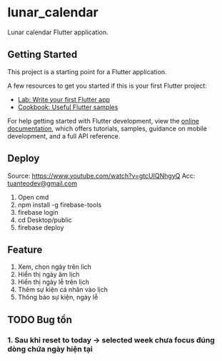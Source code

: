 # lunar_calendar

Lunar calendar Flutter application.

## Getting Started

This project is a starting point for a Flutter application.

A few resources to get you started if this is your first Flutter project:

- [Lab: Write your first Flutter app](https://docs.flutter.dev/get-started/codelab)
- [Cookbook: Useful Flutter samples](https://docs.flutter.dev/cookbook)

For help getting started with Flutter development, view the
[online documentation](https://docs.flutter.dev/), which offers tutorials,
samples, guidance on mobile development, and a full API reference.

## Deploy
Source: https://www.youtube.com/watch?v=gtcUIQNhgyQ
Acc: tuanteodev@gmail.com
1. Open cmd
2. npm install -g firebase-tools
3. firebase login
4. cd Desktop/public
5. firebase deploy

## Feature
1. Xem, chọn ngày trên lich
2. Hiển thị ngày âm lịch
3. Hiển thị ngày lễ trên lịch
4. Thêm sự kiện cá nhân vào lịch
5. Thông báo sự kiện, ngày lễ

## TODO Bug tồn
### 1. Sau khi reset to today -> selected week chưa focus đúng dòng chứa ngày hiện tại